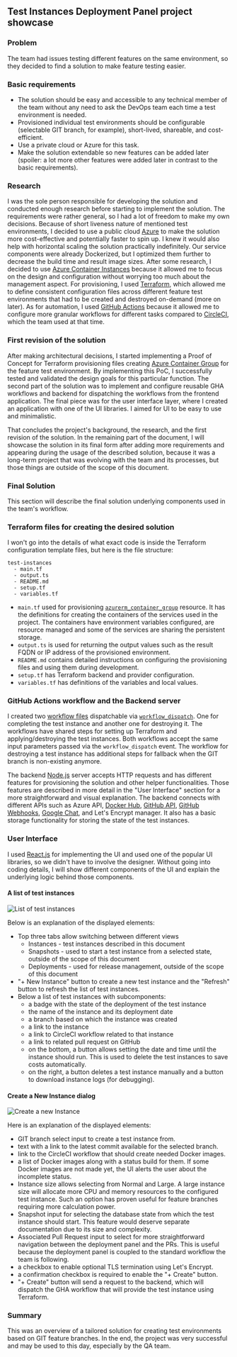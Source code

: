 ## Test Instances Deployment Panel project showcase

### Problem

The team had issues testing different features on the same environment, so they decided to find a solution to make feature testing easier.

### Basic requirements

- The solution should be easy and accessible to any technical member of the team without any need to ask the DevOps team each time a test environment is needed.
- Provisioned individual test environments should be configurable (selectable GIT branch, for example), short-lived, shareable, and cost-efficient.
- Use a private cloud or Azure for this task.
- Make the solution extendable so new features can be added later (spoiler: a lot more other features were added later in contrast to the basic requirements).

### Research

I was the sole person responsible for developing the solution and conducted enough research before starting to implement the solution. The requirements were rather general, so I had a lot of freedom to make my own decisions. Because of short liveness nature of mentioned test environments, I decided to use a public cloud [Azure](https://azure.microsoft.com/) to make the solution more cost-effective and potentially faster to spin up. I knew it would also help with horizontal scaling the solution practically indefinitely. Our service components were already Dockerized, but I optimized them further to decrease the build time and result image sizes. After some research, I decided to use [Azure Container Instances](https://azure.microsoft.com/en-us/products/container-instances/) because it allowed me to focus on the design and configuration without worrying too much about the management aspect. For provisioning, I used [Terraform](https://www.terraform.io), which allowed me to define consistent configuration files across different feature test environments that had to be created and destroyed on-demand (more on later). As for automation, I used [GitHub Actions](https://github.com/features/actions) because it allowed me to configure more granular workflows for different tasks compared to [CircleCI](https://circleci.com), which the team used at that time.

### First revision of the solution

After making architectural decisions, I started implementing a Proof of Concept for Terraform provisioning files creating [Azure Container Group](https://learn.microsoft.com/en-us/azure/container-instances/container-instances-container-groups) for the feature test environment. By implementing this PoC, I successfully tested and validated the design goals for this particular function. The second part of the solution was to implement and configure reusable GHA workflows and backend for dispatching the workflows from the frontend application. The final piece was for the user interface layer, where I created an application with one of the UI libraries. I aimed for UI to be easy to use and minimalistic.

That concludes the project's background, the research, and the first revision of the solution. In the remaining part of the document, I will showcase the solution in its final form after adding more requirements and appearing during the usage of the described solution, because it was a long-term project that was evolving with the team and its processes, but those things are outside of the scope of this document.

### Final Solution

This section will describe the final solution underlying components used in the team's workflow.

### Terraform files for creating the desired solution

I won't go into the details of what exact code is inside the Terraform configuration template files, but here is the file structure:

```
test-instances
  - main.tf
  - output.ts
  - README.md
  - setup.tf
  - variables.tf
```

- `main.tf` used for provisioning [`azurerm_container_group`](https://registry.terraform.io/providers/hashicorp/azurerm/latest/docs/resources/container_group) resource. It has the definitions for creating the containers of the services used in the project. The containers have environment variables configured, are resource managed and some of the services are sharing the persistent storage.
- `output.ts` is used for returning the output values such as the result FQDN or IP address of the provisioned environment.
- `README.md` contains detailed instructions on configuring the provisioning files and using them during development.
- `setup.tf` has Terraform backend and provider configuration.
- `variables.tf` has definitions of the variables and local values.

### GitHub Actions workflow and the Backend server

I created two [workflow files](https://docs.github.com/en/actions/using-workflows/workflow-syntax-for-github-actions) dispatchable via [`workflow_dispatch`](https://docs.github.com/en/actions/using-workflows/events-that-trigger-workflows#workflow_dispatch). One for completing the test instance and another one for destroying it. The workflows have shared steps for setting up Terraform and applying/destroying the test instances. Both workflows accept the same input parameters passed via the `workflow_dispatch` event. The workflow for destroying a test instance has additional steps for fallback when the GIT branch is non-existing anymore.

The backend [Node.js](https://nodejs.org/) server accepts HTTP requests and has different features for provisioning the solution and other helper functionalities. Those features are described in more detail in the "User Interface" section for a more straightforward and visual explanation. The backend connects with different APIs such as Azure API, [Docker Hub](https://docs.docker.com/docker-hub/api/latest/), [GitHub API](https://docs.github.com/rest), [GitHub Webhooks](https://docs.github.com/en/developers/webhooks-and-events/webhooks/about-webhooks), [Google Chat](https://developers.google.com/chat), and Let's Encrypt manager. It also has a basic storage functionality for storing the state of the test instances.

### User Interface

I used [React.js](https://reactjs.org/) for implementing the UI and used one of the popular UI libraries, so we didn't have to involve the designer. Without going into coding details, I will show different components of the UI and explain the underlying logic behind those components.

#### A list of test instances

![List of test instances](./images/test-instances-list.png)

Below is an explanation of the displayed elements:
- Top three tabs allow switching between different views
  - Instances - test instances described in this document
  - Snapshots - used to start a test instance from a selected state, outside of the scope of this document
  - Deployments - used for release management, outside of the scope of this document
- "+ New Instance" button to create a new test instance and the "Refresh" button to refresh the list of test instances.
- Below a list of test instances with subcomponents:
  - a badge with the state of the deployment of the test instance
  - the name of the instance and its deployment date
  - a branch based on which the instance was created
  - a link to the instance
  - a link to CircleCI workflow related to that instance
  - a link to related pull request on GitHub
  - on the bottom, a button allows setting the date and time until the instance should run. This is used to delete the test instances to save costs automatically.
  - on the right, a button deletes a test instance manually and a button to download instance logs (for debugging).

#### Create a New Instance dialog

![Create a new Instance](./images/test-instances-create-dialog.png)

Here is an explanation of the displayed elements:
- GIT branch select input to create a test instance from.
- text with a link to the latest commit available for the selected branch.
- link to the CircleCI workflow that should create needed Docker images.
- a list of Docker images along with a status build for them. If some Docker images are not made yet, the UI alerts the user about the incomplete status.
- Instance size allows selecting from Normal and Large. A large instance size will allocate more CPU and memory resources to the configured test instance. Such an option has proven useful for feature branches requiring more calculation power.
- Snapshot input for selecting the database state from which the test instance should start. This feature would deserve separate documentation due to its size and complexity.
- Associated Pull Request input to select for more straightforward navigation between the deployment panel and the PRs. This is useful because the deployment panel is coupled to the standard workflow the team is following.
- a checkbox to enable optional TLS termination using Let's Encrypt.
- a confirmation checkbox is required to enable the "+ Create" button.
- "+ Create" button will send a request to the backend, which will dispatch the GHA workflow that will provide the test instance using Terraform.

### Summary

This was an overview of a tailored solution for creating test environments based on GIT feature branches. In the end, the project was very successful and may be used to this day, especially by the QA team.
